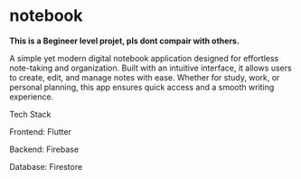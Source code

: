 # notebook

**This is a Begineer level projet, pls dont compair with others.**

A simple yet modern digital notebook application designed for effortless note-taking and organization. Built with an intuitive interface, it allows users to create, edit, and manage notes with ease. Whether for study, work, or personal planning, this app ensures quick access and a smooth writing experience.

Tech Stack

Frontend: Flutter

Backend: Firebase

Database: Firestore
